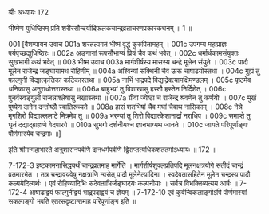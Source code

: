 श्रीः
अध्यायः 172

भीष्मेण युधिष्ठिरम् प्रति शरीरसौन्दर्यादिफलकचान्द्रव्रताचरणप्रकारकथनम् ॥ 1 ॥

001	[वैशम्पायन उवाच 
001a	शरतल्पगतं भीष्मं वृद्धं कुरुपितामहम् ।
001c	उपगम्य महाप्राज्ञः पर्यपृच्छद्युधिष्ठिरः ॥
002a	अङ्गानां रूपसौभाग्यं प्रियं चैव कथं भवेत् ।
002c	धर्मार्थकामसंयुक्तः सुखभागी कथं भवेत् ॥
003	भीष्म उवाच 
003a	मार्गशीर्षस्य मासस्य चन्द्रे मूलेन संयुते ।
003c	पादौ मूलेन राजेन्द्र जङ्घायामथ रोहिणीम् ॥
004a	अश्विन्यां सक्थिनी चैव ऊरू चाषाढयोस्तथा ।
004c	गुह्यं तु फाल्गुनी विद्यात्कृत्तिका कटिकास्तथा ॥
005a	नाभिं भाद्रपदे विद्याद्रेवत्यामक्षिमण्डलम् ।
005c	पृष्ठमेव धनिष्ठासु अनुराधोत्तरास्तथा ॥
006a	बाहुभ्यां तु विशाखासु हस्तौ हस्तेन निर्दिशेत् ।
006c	पुनर्वस्वङ्गुली राजन्नाश्लेषासु नखास्तथा ॥
007a	ग्रीवां ज्येष्ठा च राजेन्द्र श्रवणेन तु कर्णयोः ।
007c	मुखं पुष्येण दानेन दन्तोष्ठौ स्वातिरुच्यते ॥
008a	हासं शतभिषां चैव मघां चैवाथ नासिकाम् ।
008c	नेत्रे मृगशिरो विद्याल्ललाटे मित्रमेव तु ॥
009a	भरण्यां तु शिरो विद्यात्केशानार्द्रां नराधिप ।
009c	समाप्ते तु घृतं दद्याद्ब्राह्मणे वेदपारगे ॥
010a	सुभगो दर्शनीयश्च ज्ञानभाग्यथ जानते ।
010c	जायते परिपूर्णाङ्गः पौर्णमास्येव चन्द्रमाः ॥] 

इति श्रीमन्महाभारते अनुशासनपर्वणि दानधर्मपर्वणि द्विसप्तत्यधिकशततमोऽध्यायः ॥ 172 ॥

7-172-3 इष्टकामनासिद्ध्यर्थं चान्द्रव्रतमाह मार्गेति । मार्गशीर्षशुक्लप्रतिपदि मूलनक्षत्रयोगे सतीदं चान्द्रं व्रतमारभेत । तत्र चन्द्रावयवेषु नक्षत्राणि न्यसेत् पादौ मूलेनेत्यादिना । स्वदेवतासहितेन मूलेन चन्द्रस्य पादौ कल्पयेदित्यर्थः । एवं रोहिण्यादिभिः सदेवताभिर्जङ्घादयः कल्पनीयाः । सर्वत्र विभक्तिव्यत्यय आर्षः ॥ 7-172-4 आषाढाद्वयं फाल्गुनीद्वयं भाद्रपदाद्वयं च ज्ञेयम् ॥ 7-172-10 एवं कुर्वन्विकलाङ्गोऽपि पौर्णमास्यां सकलाङ्गो भवति एतत्सदृष्टान्तमाह परिपूर्णाङ्ग इति ॥
